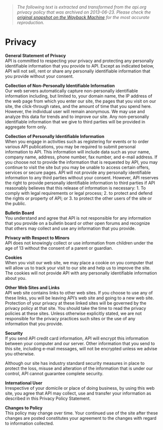 > *The following text is extracted and transformed from the api.org privacy policy that was archived on 2013-06-23. Please check the [original snapshot on the Wayback Machine](https://web.archive.org/web/20130623004741id_/http%3A//api.org/globalitems/globalfooterpages/privacy) for the most accurate reproduction.*

# Privacy

**General Statement of Privacy**  
API is committed to respecting your privacy and protecting any personally identifiable information that you provide to API. Except as indicated below, API will not sell, rent or share any personally identifiable information that you provide without your consent.

**Collection of Non-Personally Identifiable Information**  
Our web servers automatically capture non-personally identifiable information including, but limited to, your domain name, the IP address of the web page from which you enter our site, the pages that you visit on our site, the click-through rates, and the amount of time that you spend here. However, the individual user will remain anonymous. We may use and analyze this data for trends and to improve our site. Any non-personally identifiable information that we give to third parties will be provided in aggregate form only.

**Collection of Personally Identifiable Information**  
When you engage in activities such as registering for events or to order various API publications, you may be required to submit personal information to API. This information will include data such as your name, company name, address, phone number, fax number, and e-mail address. If you choose not to provide the information that is requested by API, you may continue to visit the site but you may be unable to access certain offers, services or secure pages. API will not provide any personally identifiable information to any third parties without your consent. However, API reserves the right to provide personally identifiable information to third parties if API reasonably believes that this release of information is necessary: 1. To comply with legal requirements or legal process; 2. to protect and defend the rights or property of API; or 3. to protect the other users of the site or the public.

**Bulletin Board**  
You understand and agree that API is not responsible for any information that you provide on a bulletin board or other open forums and recognize that others may collect and use any information that you provide.

**Privacy with Respect to Minors**  
API does not knowingly collect or use information from children under the age of 13 without the consent of a parent or guardian.

**Cookies**  
When you visit our web site, we may place a cookie on you computer that will allow us to track your visit to our site and help us to improve the site. The cookies will not provide API with any personally identifiable information about you.

**Other Web Sites and Links**  
API web site contains links to other web sites. If you choose to use any of these links, you will be leaving API’s web site and going to a new web site. Protection of your privacy at these linked sites will be governed by the privacy policy at that site. You should take the time to read the privacy policies at these sites. Unless otherwise explicitly stated, we are not responsible for the privacy practices such sites or the use of any information that you provide.

**Security**  
If you send API credit card information, API will encrypt this information between your computer and our server. Other information that you send to this site, including e-mail messages, will not be encrypted unless we advise you otherwise.

Although our site has industry standard security measures in place to protect the loss, misuse and alteration of the information that is under our control, API cannot guarantee complete security.

**International User**  
Irrespective of your domicile or place of doing business, by using this web site, you agree that API may collect, use and transfer your information as described in this Privacy Policy Statement.

**Changes to Policy**  
This policy may change over time. Your continued use of the site after these changes are posted constitutes your agreement to the changes with regard to information collected.
